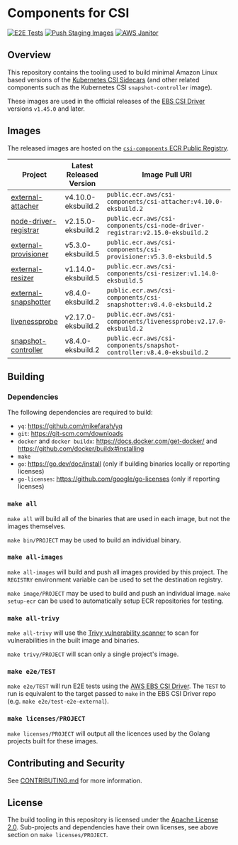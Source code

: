 # Components for CSI

[![E2E Tests](https://github.com/aws/csi-components/actions/workflows/e2e.yaml/badge.svg?event=push)](https://github.com/aws/csi-components/actions/workflows/e2e.yaml)
[![Push Staging Images](https://github.com/aws/csi-components/actions/workflows/release.yaml/badge.svg?event=push)](https://github.com/aws/csi-components/actions/workflows/release.yaml)
[![AWS Janitor](https://github.com/aws/csi-components/actions/workflows/janitor.yaml/badge.svg)](https://github.com/aws/csi-components/actions/workflows/janitor.yaml)

## Overview

This repository contains the tooling used to build minimal Amazon Linux based versions of the [Kubernetes CSI Sidecars](https://kubernetes-csi.github.io/docs/sidecar-containers.html) (and other related components such as the Kubernetes CSI `snapshot-controller` image).

These images are used in the official releases of the [EBS CSI Driver](https://github.com/kubernetes-sigs/aws-ebs-csi-driver/) versions `v1.45.0` and later.

## Images

The released images are hosted on the [`csi-components` ECR Public Registry](https://gallery.ecr.aws/csi-components).

| Project | Latest Released Version | Image Pull URI |
| ------------- | ------------- | ------------- |
| [external-attacher](https://github.com/kubernetes-csi/external-attacher) | v4.10.0-eksbuild.2 | `public.ecr.aws/csi-components/csi-attacher:v4.10.0-eksbuild.2` |
| [node-driver-registrar](https://github.com/kubernetes-csi/node-driver-registrar) | v2.15.0-eksbuild.2 | `public.ecr.aws/csi-components/csi-node-driver-registrar:v2.15.0-eksbuild.2` |
| [external-provisioner](https://github.com/kubernetes-csi/external-provisioner) | v5.3.0-eksbuild.5 | `public.ecr.aws/csi-components/csi-provisioner:v5.3.0-eksbuild.5` |
| [external-resizer](https://github.com/kubernetes-csi/external-resizer) | v1.14.0-eksbuild.5 | `public.ecr.aws/csi-components/csi-resizer:v1.14.0-eksbuild.5` |
| [external-snapshotter](https://github.com/kubernetes-csi/external-snapshotter) | v8.4.0-eksbuild.2 | `public.ecr.aws/csi-components/csi-snapshotter:v8.4.0-eksbuild.2` |
| [livenessprobe](https://github.com/kubernetes-csi/livenessprobe) | v2.17.0-eksbuild.2 | `public.ecr.aws/csi-components/livenessprobe:v2.17.0-eksbuild.2` |
| [snapshot-controller](https://github.com/kubernetes-csi/external-snapshotter) | v8.4.0-eksbuild.2 | `public.ecr.aws/csi-components/snapshot-controller:v8.4.0-eksbuild.2` |

## Building

### Dependencies

The following dependencies are required to build:
- `yq`: https://github.com/mikefarah/yq
- `git`: https://git-scm.com/downloads
- `docker` and `docker buildx`: https://docs.docker.com/get-docker/ and https://github.com/docker/buildx#installing
- `make`
- `go`: https://go.dev/doc/install (only if building binaries locally or reporting licenses)
- `go-licenses`: https://github.com/google/go-licenses (only if reporting licenses)

### `make all`

`make all` will build all of the binaries that are used in each image, but not the images themselves.

`make bin/PROJECT` may be used to build an individual binary.

### `make all-images`

`make all-images` will build and push all images provided by this project. The `REGISTRY` environment variable can be used to set the destination registry.

`make image/PROJECT` may be used to build and push an individual image. `make setup-ecr` can be used to automatically setup ECR repositories for testing.

### `make all-trivy`

`make all-trivy` will use the [Trivy vulnerability scanner](https://github.com/aquasecurity/trivy) to scan for vulnerabilities in the built image and binaries.

`make trivy/PROJECT` will scan only a single project's image.

### `make e2e/TEST`

`make e2e/TEST` will run E2E tests using the [AWS EBS CSI Driver](https://github.com/kubernetes-sigs/aws-ebs-csi-driver/). The `TEST` to run is equivalent to the target passed to `make` in the EBS CSI Driver repo (e.g. `make e2e/test-e2e-external`).

### `make licenses/PROJECT`

`make licenses/PROJECT` will output all the licences used by the Golang projects built for these images.

## Contributing and Security

See [CONTRIBUTING.md](CONTRIBUTING.md) for more information.

## License

The build tooling in this repository is licensed under the [Apache License 2.0](./LICENSE). Sub-projects and dependencies have their own licenses, see above section on `make licenses/PROJECT`.
